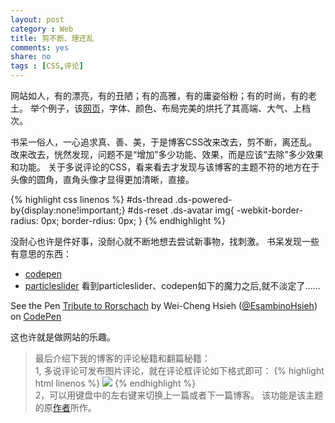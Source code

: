 ```yaml
---
layout: post 
category : Web
title: 剪不断、理还乱
comments: yes
share: no
tags : [CSS,评论]
---
```


网站如人，有的漂亮，有的丑陋；有的高雅，有的庸姿俗粉；有的时尚，有的老土。
举个例子，该[网页](http://aquaraile.fr/en/)，字体、颜色、布局完美的烘托了其高端、大气、上档次。

书呆一俗人，一心追求真、善、美，于是博客CSS改来改去，剪不断，离还乱。
改来改去，恍然发现，问题不是“增加”多少功能、效果，而是应该“去除”多少效果和功能。
关于多说评论的CSS，看来看去才发现与该博客的主题不符的地方在于头像的圆角，直角头像才显得更加清晰，直接。

{% highlight css linenos %}
#ds-thread .ds-powered-by{display:none!important;}
#ds-reset .ds-avatar img{
	-webkit-border-radius: 0px;
	border-rdius: 0px;
}
{% endhighlight %}

没耐心也许是件好事，没耐心就不断地想去尝试新事物，找刺激。
书呆发现一些有意思的东西：
- [codepen](http://codepen.io)
- [particleslider](http://particleslider.com)
看到particleslider、codepen如下的魔力之后,就不淡定了……
<p data-height="268" data-theme-id="0" data-slug-hash="ELGev" data-user="EsambinoHsieh" data-default-tab="result" class='codepen'>See the Pen <a href='http://codepen.io/EsambinoHsieh/pen/ELGev'>Tribute to Rorschach</a> by Wei-Cheng Hsieh (<a href='http://codepen.io/EsambinoHsieh'>@EsambinoHsieh</a>) on <a href='http://codepen.io'>CodePen</a></p>
<script async src="//codepen.io/assets/embed/ei.js"></script>

这也许就是做网站的乐趣。

>最后介绍下我的博客的评论秘籍和翻篇秘籍：  
>1, 多说评论可发布图片评论，就在评论框评论如下格式即可：
>{% highlight html linenos %}
><img src="图片路径"/>
>{% endhighlight %}  
>2，可以用键盘中的左右键来切换上一篇或者下一篇博客。
>该功能是该主题的原[作者](http://yihui.name)所作。
